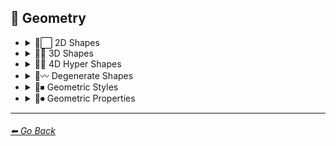 ## 💠 Geometry

- <details><summary>💠⬜ 2D Shapes</summary>

    | Keyword        | Example      |
    | ------------- |:-------------:|
	|Point| <img src="https://github.com/willwulfken/MidJourney-Styles-and-Keywords/blob/main/MidJourney%20Styles%20(sphere)/Geometry/sphere_Point.png?raw=true" width="256" /> |
	|Dot| <img src="https://github.com/willwulfken/MidJourney-Styles-and-Keywords/blob/main/MidJourney%20Styles%20(sphere)/Geometry/sphere_Dot.png?raw=true" width="256" /> |
	|Line| <img src="https://github.com/willwulfken/MidJourney-Styles-and-Keywords/blob/main/MidJourney%20Styles%20(sphere)/Geometry/sphere_Line.png?raw=true" width="256" /> |
	|Curve| <img src="https://github.com/willwulfken/MidJourney-Styles-and-Keywords/blob/main/MidJourney%20Styles%20(sphere)/Geometry/sphere_Curve.png?raw=true" width="256" /> |
	|Bezier Curve| <img src="https://github.com/willwulfken/MidJourney-Styles-and-Keywords/blob/main/MidJourney%20Styles%20(sphere)/Geometry/sphere_BezierCurve.png?raw=true" width="256" /> |
	|Triangle| <img src="https://github.com/willwulfken/MidJourney-Styles-and-Keywords/blob/main/MidJourney%20Styles%20(sphere)/Geometry/sphere_Triangle.png?raw=true" width="256" /> |
	|Square| <img src="https://github.com/willwulfken/MidJourney-Styles-and-Keywords/blob/main/MidJourney%20Styles%20(sphere)/Geometry/sphere_Square.png?raw=true" width="256" /> |
	|Pentagon| <img src="https://github.com/willwulfken/MidJourney-Styles-and-Keywords/blob/main/MidJourney%20Styles%20(sphere)/Geometry/sphere_Pentagon.png?raw=true" width="256" /> |
	|Hexagon| <img src="https://github.com/willwulfken/MidJourney-Styles-and-Keywords/blob/main/MidJourney%20Styles%20(sphere)/Geometry/sphere_Hexagon.png?raw=true" width="256" /> |
	|Hexagonal| <img src="https://github.com/willwulfken/MidJourney-Styles-and-Keywords/blob/main/MidJourney%20Styles%20(sphere)/Geometry/sphere_Hexagonal.png?raw=true" width="256" /> |
	|Heptagon| <img src="https://github.com/willwulfken/MidJourney-Styles-and-Keywords/blob/main/MidJourney%20Styles%20(sphere)/Geometry/sphere_Heptagon.png?raw=true" width="256" /> |
	|Octagon| <img src="https://github.com/willwulfken/MidJourney-Styles-and-Keywords/blob/main/MidJourney%20Styles%20(sphere)/Geometry/sphere_Octagon.png?raw=true" width="256" /> |
	|Nonagon| <img src="https://github.com/willwulfken/MidJourney-Styles-and-Keywords/blob/main/MidJourney%20Styles%20(sphere)/Geometry/sphere_Nonagon.png?raw=true" width="256" /> |
	|Decagon| <img src="https://github.com/willwulfken/MidJourney-Styles-and-Keywords/blob/main/MidJourney%20Styles%20(sphere)/Geometry/sphere_Decagon.png?raw=true" width="256" /> |
	|Rectangle| <img src="https://github.com/willwulfken/MidJourney-Styles-and-Keywords/blob/main/MidJourney%20Styles%20(sphere)/Geometry/sphere_Rectangle.png?raw=true" width="256" /> |
	|Rectangular| <img src="https://github.com/willwulfken/MidJourney-Styles-and-Keywords/blob/main/MidJourney%20Styles%20(sphere)/Geometry/sphere_Rectangular.png?raw=true" width="256" /> |
	|Parallelogram| <img src="https://github.com/willwulfken/MidJourney-Styles-and-Keywords/blob/main/MidJourney%20Styles%20(sphere)/Geometry/sphere_Parallelogram.png?raw=true" width="256" /> |
	|Rhombus| <img src="https://github.com/willwulfken/MidJourney-Styles-and-Keywords/blob/main/MidJourney%20Styles%20(sphere)/Geometry/sphere_Rhombus.png?raw=true" width="256" /> |
	|Star| <img src="https://github.com/willwulfken/MidJourney-Styles-and-Keywords/blob/main/MidJourney%20Styles%20(sphere)/Geometry/sphere_Star.png?raw=true" width="256" /> |
	|Heart| <img src="https://github.com/willwulfken/MidJourney-Styles-and-Keywords/blob/main/MidJourney%20Styles%20(sphere)/Geometry/sphere_Heart.png?raw=true" width="256" /> |
	|Spirangle| <img src="https://github.com/willwulfken/MidJourney-Styles-and-Keywords/blob/main/MidJourney%20Styles%20(sphere)/Geometry/sphere_Spirangle.png?raw=true" width="256" /> |

    </details>


- <details><summary>💠🧊 3D Shapes</summary>

    | Keyword        | Example      |
    | ------------- |:-------------:|
	|Cube| <img src="https://github.com/willwulfken/MidJourney-Styles-and-Keywords/blob/main/MidJourney%20Styles%20(sphere)/Geometry/sphere_Cube.png?raw=true" width="256" /> |
	|Cuboid| <img src="https://github.com/willwulfken/MidJourney-Styles-and-Keywords/blob/main/MidJourney%20Styles%20(sphere)/Geometry/sphere_Cuboid.png?raw=true" width="256" /> |
	|Sphere| <img src="https://github.com/willwulfken/MidJourney-Styles-and-Keywords/blob/main/MidJourney%20Styles%20(sphere)/Geometry/sphere_Sphere.png?raw=true" width="256" /> |
	|Cone| <img src="https://github.com/willwulfken/MidJourney-Styles-and-Keywords/blob/main/MidJourney%20Styles%20(sphere)/Geometry/sphere_Cone.png?raw=true" width="256" /> |
	|Cylinder| <img src="https://github.com/willwulfken/MidJourney-Styles-and-Keywords/blob/main/MidJourney%20Styles%20(sphere)/Geometry/sphere_Cylinder.png?raw=true" width="256" /> |
	|Pyramid| <img src="https://github.com/willwulfken/MidJourney-Styles-and-Keywords/blob/main/MidJourney%20Styles%20(sphere)/Geometry/sphere_Pyramid.png?raw=true" width="256" /> |
	|Torus| <img src="https://github.com/willwulfken/MidJourney-Styles-and-Keywords/blob/main/MidJourney%20Styles%20(sphere)/Geometry/sphere_Torus.png?raw=true" width="256" /> |
	|Rectangular Prism| <img src="https://github.com/willwulfken/MidJourney-Styles-and-Keywords/blob/main/MidJourney%20Styles%20(sphere)/Geometry/sphere_RectangularPrism.png?raw=true" width="256" /> |
	|Star Prism| <img src="https://github.com/willwulfken/MidJourney-Styles-and-Keywords/blob/main/MidJourney%20Styles%20(sphere)/Geometry/sphere_StarPrism.png?raw=true" width="256" /> |
	|Wedge| <img src="https://github.com/willwulfken/MidJourney-Styles-and-Keywords/blob/main/MidJourney%20Styles%20(sphere)/Geometry/sphere_Wedge.png?raw=true" width="256" /> |
	|Zonohedron| <img src="https://github.com/willwulfken/MidJourney-Styles-and-Keywords/blob/main/MidJourney%20Styles%20(sphere)/Geometry/sphere_Zonohedron.png?raw=true" width="256" /> |
	|Tetrahedron| <img src="https://github.com/willwulfken/MidJourney-Styles-and-Keywords/blob/main/MidJourney%20Styles%20(sphere)/Geometry/sphere_Tetrahedron.png?raw=true" width="256" /> |
	|Octahedron| <img src="https://github.com/willwulfken/MidJourney-Styles-and-Keywords/blob/main/MidJourney%20Styles%20(sphere)/Geometry/sphere_Octahedron.png?raw=true" width="256" /> |
	|Dodecahedron| <img src="https://github.com/willwulfken/MidJourney-Styles-and-Keywords/blob/main/MidJourney%20Styles%20(sphere)/Geometry/sphere_Dodecahedron.png?raw=true" width="256" /> |
	|Icosahedron| <img src="https://github.com/willwulfken/MidJourney-Styles-and-Keywords/blob/main/MidJourney%20Styles%20(sphere)/Geometry/sphere_Icosahedron.png?raw=true" width="256" /> |
	|Kepler–Poinsot Polyhedra| <img src="https://github.com/willwulfken/MidJourney-Styles-and-Keywords/blob/main/MidJourney%20Styles%20(sphere)/Geometry/sphere_KeplerPoinsotPolyhedra.png?raw=true" width="256" /> |
	|Cuboctahedron| <img src="https://github.com/willwulfken/MidJourney-Styles-and-Keywords/blob/main/MidJourney%20Styles%20(sphere)/Geometry/sphere_Cuboctahedron.png?raw=true" width="256" /> |
	|Rhombicuboctahedron| <img src="https://github.com/willwulfken/MidJourney-Styles-and-Keywords/blob/main/MidJourney%20Styles%20(sphere)/Geometry/sphere_Rhombicuboctahedron.png?raw=true" width="256" /> |
	|Icosidodecahedron| <img src="https://github.com/willwulfken/MidJourney-Styles-and-Keywords/blob/main/MidJourney%20Styles%20(sphere)/Geometry/sphere_Icosidodecahedron.png?raw=true" width="256" /> |
	|Rhombicosidodecahedron| <img src="https://github.com/willwulfken/MidJourney-Styles-and-Keywords/blob/main/MidJourney%20Styles%20(sphere)/Geometry/sphere_Rhombicosidodecahedron.png?raw=true" width="256" /> |
	|Trapezohedron| <img src="https://github.com/willwulfken/MidJourney-Styles-and-Keywords/blob/main/MidJourney%20Styles%20(sphere)/Geometry/sphere_Trapezohedron.png?raw=true" width="256" /> |
	|Cupola| <img src="https://github.com/willwulfken/MidJourney-Styles-and-Keywords/blob/main/MidJourney%20Styles%20(sphere)/Geometry/sphere_Cupola.png?raw=true" width="256" /> |
	|Anticupola| <img src="https://github.com/willwulfken/MidJourney-Styles-and-Keywords/blob/main/MidJourney%20Styles%20(sphere)/Geometry/sphere_Anticupola.png?raw=true" width="256" /> |
	|Hypercupolae| <img src="https://github.com/willwulfken/MidJourney-Styles-and-Keywords/blob/main/MidJourney%20Styles%20(sphere)/Geometry/sphere_Hypercupolae.png?raw=true" width="256" /> |
	|Bicupola| <img src="https://github.com/willwulfken/MidJourney-Styles-and-Keywords/blob/main/MidJourney%20Styles%20(sphere)/Geometry/sphere_Bicupola.png?raw=true" width="256" /> |
	|Frustum| <img src="https://github.com/willwulfken/MidJourney-Styles-and-Keywords/blob/main/MidJourney%20Styles%20(sphere)/Geometry/sphere_Frustum.png?raw=true" width="256" /> |
	|Bifrustum| <img src="https://github.com/willwulfken/MidJourney-Styles-and-Keywords/blob/main/MidJourney%20Styles%20(sphere)/Geometry/sphere_Bifrustum.png?raw=true" width="256" /> |
	|Rotunda| <img src="https://github.com/willwulfken/MidJourney-Styles-and-Keywords/blob/main/MidJourney%20Styles%20(sphere)/Geometry/sphere_Rotunda.png?raw=true" width="256" /> |
	|Birotunda| <img src="https://github.com/willwulfken/MidJourney-Styles-and-Keywords/blob/main/MidJourney%20Styles%20(sphere)/Geometry/sphere_Birotunda.png?raw=true" width="256" /> |
	|Prismatoid| <img src="https://github.com/willwulfken/MidJourney-Styles-and-Keywords/blob/main/MidJourney%20Styles%20(sphere)/Geometry/sphere_Prismatoid.png?raw=true" width="256" /> |
	|Scutoid| <img src="https://github.com/willwulfken/MidJourney-Styles-and-Keywords/blob/main/MidJourney%20Styles%20(sphere)/Geometry/sphere_Scutoid.png?raw=true" width="256" /> |
	|Bipyramid| <img src="https://github.com/willwulfken/MidJourney-Styles-and-Keywords/blob/main/MidJourney%20Styles%20(sphere)/Geometry/sphere_Bipyramid.png?raw=true" width="256" /> |
	|Star Bipyramid| <img src="https://github.com/willwulfken/MidJourney-Styles-and-Keywords/blob/main/MidJourney%20Styles%20(sphere)/Geometry/sphere_StarBipyramid.png?raw=true" width="256" /> |
	|Antiprism| <img src="https://github.com/willwulfken/MidJourney-Styles-and-Keywords/blob/main/MidJourney%20Styles%20(sphere)/Geometry/sphere_Antiprism.png?raw=true" width="256" /> |
	|Anti-Prism| <img src="https://github.com/willwulfken/MidJourney-Styles-and-Keywords/blob/main/MidJourney%20Styles%20(sphere)/Geometry/sphere_Anti-Prism.png?raw=true" width="256" /> |
	|Trapezohedra| <img src="https://github.com/willwulfken/MidJourney-Styles-and-Keywords/blob/main/MidJourney%20Styles%20(sphere)/Geometry/sphere_Trapezohedra.png?raw=true" width="256" /> |
	|Star Trapezohedron| <img src="https://github.com/willwulfken/MidJourney-Styles-and-Keywords/blob/main/MidJourney%20Styles%20(sphere)/Geometry/sphere_StarTrapezohedron.png?raw=true" width="256" /> |
	|Spherical polyhedron| <img src="https://github.com/willwulfken/MidJourney-Styles-and-Keywords/blob/main/MidJourney%20Styles%20(sphere)/Geometry/sphere_Sphericalpolyhedron.png?raw=true" width="256" /> |
	|Mobius strip| <img src="https://github.com/willwulfken/MidJourney-Styles-and-Keywords/blob/main/MidJourney%20Styles%20(sphere)/Geometry/sphere_Mobiusstrip.png?raw=true" width="256" /> |
	|Hexaflexagon| <img src="https://github.com/willwulfken/MidJourney-Styles-and-Keywords/blob/main/MidJourney%20Styles%20(sphere)/Geometry/sphere_Hexaflexagon.png?raw=true" width="256" /> |
	|Miura fold| <img src="https://github.com/willwulfken/MidJourney-Styles-and-Keywords/blob/main/MidJourney%20Styles%20(sphere)/Geometry/sphere_Miurafold.png?raw=true" width="256" /> |

    </details>


- <details><summary>💠🔲 4D Hyper Shapes</summary>

    | Keyword        | Example      |
    | ------------- |:-------------:|
	|Hypercube| <img src="https://github.com/willwulfken/MidJourney-Styles-and-Keywords/blob/main/MidJourney%20Styles%20(sphere)/Geometry/sphere_Hypercube.png?raw=true" width="256" /> |
	|Hyperprism| <img src="https://github.com/willwulfken/MidJourney-Styles-and-Keywords/blob/main/MidJourney%20Styles%20(sphere)/Geometry/sphere_Hyperprism.png?raw=true" width="256" /> |
	|Hyperpyramid| <img src="https://github.com/willwulfken/MidJourney-Styles-and-Keywords/blob/main/MidJourney%20Styles%20(sphere)/Geometry/sphere_Hyperpyramid.png?raw=true" width="256" /> |
	|Hypertorus| <img src="https://github.com/willwulfken/MidJourney-Styles-and-Keywords/blob/main/MidJourney%20Styles%20(sphere)/Geometry/sphere_Hypertorus.png?raw=true" width="256" /> |
	|Hypersphere| <img src="https://github.com/willwulfken/MidJourney-Styles-and-Keywords/blob/main/MidJourney%20Styles%20(sphere)/Geometry/sphere_Hypersphere.png?raw=true" width="256" /> |
	|Hypercone| <img src="https://github.com/willwulfken/MidJourney-Styles-and-Keywords/blob/main/MidJourney%20Styles%20(sphere)/Geometry/sphere_Hypercone.png?raw=true" width="256" /> |
	|Hypercylinder| <img src="https://github.com/willwulfken/MidJourney-Styles-and-Keywords/blob/main/MidJourney%20Styles%20(sphere)/Geometry/sphere_Hypercylinder.png?raw=true" width="256" /> |
	|Hyperzonohedron| <img src="https://github.com/willwulfken/MidJourney-Styles-and-Keywords/blob/main/MidJourney%20Styles%20(sphere)/Geometry/sphere_Hyperzonohedron.png?raw=true" width="256" /> |
	|Hypertetrahedron| <img src="https://github.com/willwulfken/MidJourney-Styles-and-Keywords/blob/main/MidJourney%20Styles%20(sphere)/Geometry/sphere_Hypertetrahedron.png?raw=true" width="256" /> |
	|Hyperoctahedron| <img src="https://github.com/willwulfken/MidJourney-Styles-and-Keywords/blob/main/MidJourney%20Styles%20(sphere)/Geometry/sphere_Hyperoctahedron.png?raw=true" width="256" /> |
	|Hyperdodecahedron| <img src="https://github.com/willwulfken/MidJourney-Styles-and-Keywords/blob/main/MidJourney%20Styles%20(sphere)/Geometry/sphere_Hyperdodecahedron.png?raw=true" width="256" /> |
	|Hypericosahedron| <img src="https://github.com/willwulfken/MidJourney-Styles-and-Keywords/blob/main/MidJourney%20Styles%20(sphere)/Geometry/sphere_Hypericosahedron.png?raw=true" width="256" /> |
	|Flexible Polyhedron| <img src="https://github.com/willwulfken/MidJourney-Styles-and-Keywords/blob/main/MidJourney%20Styles%20(sphere)/Geometry/sphere_FlexiblePolyhedron.png?raw=true" width="256" /> |
	|Klein bottle| <img src="https://github.com/willwulfken/MidJourney-Styles-and-Keywords/blob/main/MidJourney%20Styles%20(sphere)/Geometry/sphere_Kleinbottle.png?raw=true" width="256" /> |

    </details>


- <details><summary>💠〰 Degenerate Shapes</summary>

    | Keyword        | Example      |
    | ------------- |:-------------:|
	|Monogon| <img src="https://github.com/willwulfken/MidJourney-Styles-and-Keywords/blob/main/MidJourney%20Styles%20(sphere)/Geometry/sphere_Monogon.png?raw=true" width="256" /> |
	|Digon| <img src="https://github.com/willwulfken/MidJourney-Styles-and-Keywords/blob/main/MidJourney%20Styles%20(sphere)/Geometry/sphere_Digon.png?raw=true" width="256" /> |

    </details>


- <details><summary>💠⏹ Geometric Styles</summary>

    | Keyword        | Example      |
    | ------------- |:-------------:|
	|Geometric| <img src="https://github.com/willwulfken/MidJourney-Styles-and-Keywords/blob/main/MidJourney%20Styles%20(sphere)/Geometry/sphere_Geometric.png?raw=true" width="256" /> |
	|Poly| <img src="https://github.com/willwulfken/MidJourney-Styles-and-Keywords/blob/main/MidJourney%20Styles%20(sphere)/Geometry/sphere_Poly.png?raw=true" width="256" /> |
	|Polygon| <img src="https://github.com/willwulfken/MidJourney-Styles-and-Keywords/blob/main/MidJourney%20Styles%20(sphere)/Geometry/sphere_Polygon.png?raw=true" width="256" /> |
	|Polygonal| <img src="https://github.com/willwulfken/MidJourney-Styles-and-Keywords/blob/main/MidJourney%20Styles%20(sphere)/Geometry/sphere_Polygonal.png?raw=true" width="256" /> |
	|Polyhedron| <img src="https://github.com/willwulfken/MidJourney-Styles-and-Keywords/blob/main/MidJourney%20Styles%20(sphere)/Geometry/sphere_Polyhedron.png?raw=true" width="256" /> |
	|Polyhedral| <img src="https://github.com/willwulfken/MidJourney-Styles-and-Keywords/blob/main/MidJourney%20Styles%20(sphere)/Geometry/sphere_Polyhedral.png?raw=true" width="256" /> |
	|Platonic Solids| <img src="https://github.com/willwulfken/MidJourney-Styles-and-Keywords/blob/main/MidJourney%20Styles%20(sphere)/Geometry/sphere_PlatonicSolids.png?raw=true" width="256" /> |
	|Archimedean Solids| <img src="https://github.com/willwulfken/MidJourney-Styles-and-Keywords/blob/main/MidJourney%20Styles%20(sphere)/Geometry/sphere_ArchimedeanSolids.png?raw=true" width="256" /> |
	|Catalan solids| <img src="https://github.com/willwulfken/MidJourney-Styles-and-Keywords/blob/main/MidJourney%20Styles%20(sphere)/Geometry/sphere_CatalanSolids.png?raw=true" width="256" /> |

    </details>


- <details><summary>💠⏺ Geometric Properties</summary>

    | Keyword        | Example      |
    | ------------- |:-------------:|
	|Vertex| <img src="https://github.com/willwulfken/MidJourney-Styles-and-Keywords/blob/main/MidJourney%20Styles%20(sphere)/Geometry/sphere_Vertex.png?raw=true" width="256" /> |
	|Edge| <img src="https://github.com/willwulfken/MidJourney-Styles-and-Keywords/blob/main/MidJourney%20Styles%20(sphere)/Geometry/sphere_Edge.png?raw=true" width="256" /> |
	|Surface| <img src="https://github.com/willwulfken/MidJourney-Styles-and-Keywords/blob/main/MidJourney%20Styles%20(sphere)/Geometry/sphere_Surface.png?raw=true" width="256" /> |
	|Interior| <img src="https://github.com/willwulfken/MidJourney-Styles-and-Keywords/blob/main/MidJourney%20Styles%20(sphere)/Geometry/sphere_Interior.png?raw=true" width="256" /> |
	|Exterior| <img src="https://github.com/willwulfken/MidJourney-Styles-and-Keywords/blob/main/MidJourney%20Styles%20(sphere)/Geometry/sphere_Exterior.png?raw=true" width="256" /> |
	|Convex| <img src="https://github.com/willwulfken/MidJourney-Styles-and-Keywords/blob/main/MidJourney%20Styles%20(sphere)/Geometry/sphere_Convex.png?raw=true" width="256" /> |
	|Concave| <img src="https://github.com/willwulfken/MidJourney-Styles-and-Keywords/blob/main/MidJourney%20Styles%20(sphere)/Geometry/sphere_Concave.png?raw=true" width="256" /> |
	|Equiangular| <img src="https://github.com/willwulfken/MidJourney-Styles-and-Keywords/blob/main/MidJourney%20Styles%20(sphere)/Geometry/sphere_Equiangular.png?raw=true" width="256" /> |
	|Equilateral| <img src="https://github.com/willwulfken/MidJourney-Styles-and-Keywords/blob/main/MidJourney%20Styles%20(sphere)/Geometry/sphere_Equilateral.png?raw=true" width="256" /> |
	|Cyclic| <img src="https://github.com/willwulfken/MidJourney-Styles-and-Keywords/blob/main/MidJourney%20Styles%20(sphere)/Geometry/sphere_Cyclic.png?raw=true" width="256" /> |
	|Tangential| <img src="https://github.com/willwulfken/MidJourney-Styles-and-Keywords/blob/main/MidJourney%20Styles%20(sphere)/Geometry/sphere_Tangential.png?raw=true" width="256" /> |
	|Rectilinear| <img src="https://github.com/willwulfken/MidJourney-Styles-and-Keywords/blob/main/MidJourney%20Styles%20(sphere)/Geometry/sphere_Rectilinear.png?raw=true" width="256" /> |
	|Traverse| <img src="https://github.com/willwulfken/MidJourney-Styles-and-Keywords/blob/main/MidJourney%20Styles%20(sphere)/Geometry/sphere_Traverse.png?raw=true" width="256" /> |
	|Quasi| <img src="https://github.com/willwulfken/MidJourney-Styles-and-Keywords/blob/main/MidJourney%20Styles%20(sphere)/Geometry/sphere_Quasi.png?raw=true" width="256" /> |
	|Quasi-Regular| <img src="https://github.com/willwulfken/MidJourney-Styles-and-Keywords/blob/main/MidJourney%20Styles%20(sphere)/Geometry/sphere_Quasi-Regular.png?raw=true" width="256" /> |
	|Uniform| <img src="https://github.com/willwulfken/MidJourney-Styles-and-Keywords/blob/main/MidJourney%20Styles%20(sphere)/Geometry/sphere_Uniform.png?raw=true" width="256" /> |
	|Isogonal| <img src="https://github.com/willwulfken/MidJourney-Styles-and-Keywords/blob/main/MidJourney%20Styles%20(sphere)/Geometry/sphere_Isogonal.png?raw=true" width="256" /> |
	|Isotoxal| <img src="https://github.com/willwulfken/MidJourney-Styles-and-Keywords/blob/main/MidJourney%20Styles%20(sphere)/Geometry/sphere_Isotoxal.png?raw=true" width="256" /> |
	|Isohedral| <img src="https://github.com/willwulfken/MidJourney-Styles-and-Keywords/blob/main/MidJourney%20Styles%20(sphere)/Geometry/sphere_Isohedral.png?raw=true" width="256" /> |
	|Stellation| <img src="https://github.com/willwulfken/MidJourney-Styles-and-Keywords/blob/main/MidJourney%20Styles%20(sphere)/Geometry/sphere_Stellation.png?raw=true" width="256" /> |
	|Ehrhart Polynomial| <img src="https://github.com/willwulfken/MidJourney-Styles-and-Keywords/blob/main/MidJourney%20Styles%20(sphere)/Geometry/sphere_EhrhartPolynomial.png?raw=true" width="256" /> |
	|Ideal polyhedron| <img src="https://github.com/willwulfken/MidJourney-Styles-and-Keywords/blob/main/MidJourney%20Styles%20(sphere)/Geometry/sphere_IdealPolyhedron.png?raw=true" width="256" /> |
	|Polytope| <img src="https://github.com/willwulfken/MidJourney-Styles-and-Keywords/blob/main/MidJourney%20Styles%20(sphere)/Geometry/sphere_Polytope.png?raw=true" width="256" /> |

    </details>

---
###### [⬅ Go Back](https://github.com/willwulfken/MidJourney-Styles-and-Keywords/blob/main/README.md)